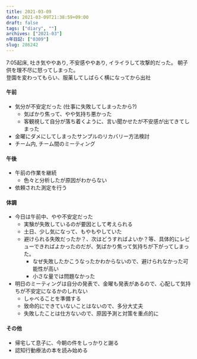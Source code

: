 ```yaml
---
title: 2021-03-09
date: 2021-03-09T21:38:59+09:00
draft: false
tags: ["diary", ""]
archives: ["2021-03"]
n年日記: ["0309"]
slug: 286242
---
```

7:05起床, 吐き気ややあり, 不安感ややあり, イライラして攻撃的だった。
朝子供を理不尽に怒ってしまった。  
登園を変わってもらい、服薬してしばらく横になってから出社
#### 午前
- 気分が不安定だった (仕事に失敗してしまったから?)
  - 気ばかり焦って、やや気持ち悪かった
  - 客観視して自分が落ち着くように、言い聞かせたが不安感が出てきてしまった
- 金曜にダメにしてしまったサンプルのリカバリー方法検討
- チーム内, チーム間のミーティング
#### 午後
- 午前の作業を継続
  - 色々と分析したが原因がわからない
- 依頼された測定を行う
#### 体調
- 今日は午前中、やや不安定だった
  - 実験が失敗しているのが要因として考えられる
  - 土日、少し気になって、もやもやしていた
  - 避けられる失敗だったか？、次はどうすればよいか？等、具体的にレビューできればよかったのだが、気ばかり焦って気持ちが下がってしまった。
    - なぜ失敗したかこうなったかわからないので、避けられなかった可能性が高い
    - 小さな量では問題なかった
- 明日のミーティングは自分の発表で、金曜も発表があるので、心配して気持ちが不安定になるかのしれない  
  - しゃべることを準備する
  - 致命的にできていないことはないので、多分大丈夫
  - 失敗したことは仕方ないので、原因予測と対策を重点的に
#### その他
- 帰宅して息子に、今朝の件をしっかりと謝る
- 認知行動療法の本を読み始める
